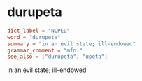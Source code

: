 # durupeta

``` toml
dict_label = "NCPED"
word = "durupeta"
summary = "in an evil state; ill-endowed"
grammar_comment = "mfn."
see_also = ["durūpeta", "upeta"]
```

in an evil state; ill\-endowed

